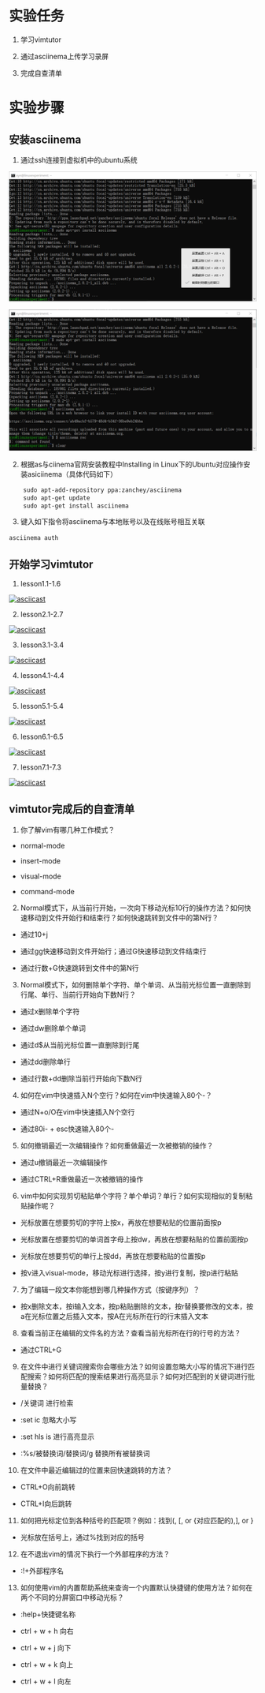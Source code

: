 # 实验任务

1. 学习vimtutor

2. 通过asciinema上传学习录屏

3. 完成自查清单

# 实验步骤

## 安装asciinema

1. 通过ssh连接到虚拟机中的ubuntu系统

![01](./pictures/install01.png)

![02](./pictures/install02.png)

2. 根据as与ciinema官网安装教程中Installing in Linux下的Ubuntu对应操作安装asiciinema（具体代码如下）

```
    sudo apt-add-repository ppa:zanchey/asciinema
    sudo apt-get update
    sudo apt-get install asciinema
```

3. 键入如下指令将asciinema与本地账号以及在线账号相互关联

`asciinema auth`

## 开始学习vimtutor

1. lesson1.1-1.6

[![asciicast](https://asciinema.org/a/j90c83Mitvu73rCZ7ugdGbS8E.svg)](https://asciinema.org/a/j90c83Mitvu73rCZ7ugdGbS8E)

2. lesson2.1-2.7

[![asciicast](https://asciinema.org/a/9bEGthlg1EOVD4I2FfcZwndBP.svg)](https://asciinema.org/a/9bEGthlg1EOVD4I2FfcZwndBP)

3. lesson3.1-3.4

[![asciicast](https://asciinema.org/a/tXQHNa6gT7vm5CcDDI81Sq75j.svg)](https://asciinema.org/a/tXQHNa6gT7vm5CcDDI81Sq75j)

4. lesson4.1-4.4

[![asciicast](https://asciinema.org/a/aEia0PPLQjTlyuakfYYJzdprI.svg)](https://asciinema.org/a/aEia0PPLQjTlyuakfYYJzdprI)

5. lesson5.1-5.4

[![asciicast](https://asciinema.org/a/pvjji6XQlMZkgzq4LUCHE82mL.svg)](https://asciinema.org/a/pvjji6XQlMZkgzq4LUCHE82mL)

6. lesson6.1-6.5

[![asciicast](https://asciinema.org/a/PA4EbF1rEq4fm0C5U9jYoY18w.svg)](https://asciinema.org/a/PA4EbF1rEq4fm0C5U9jYoY18w)

7. lesson7.1-7.3

[![asciicast](https://asciinema.org/a/DDjoeIZoMw3IH4klJbxHXNnM8.svg)](https://asciinema.org/a/DDjoeIZoMw3IH4klJbxHXNnM8)

## vimtutor完成后的自查清单

1. 你了解vim有哪几种工作模式？

- normal-mode

- insert-mode

- visual-mode

- command-mode

2. Normal模式下，从当前行开始，一次向下移动光标10行的操作方法？如何快速移动到文件开始行和结束行？如何快速跳转到文件中的第N行？

- 通过10+j

- 通过gg快速移动到文件开始行；通过G快速移动到文件结束行

- 通过行数+G快速跳转到文件中的第N行

3. Normal模式下，如何删除单个字符、单个单词、从当前光标位置一直删除到行尾、单行、当前行开始向下数N行？

- 通过x删除单个字符

- 通过dw删除单个单词

- 通过d$从当前光标位置一直删除到行尾

- 通过dd删除单行

- 通过行数+dd删除当前行开始向下数N行

4. 如何在vim中快速插入N个空行？如何在vim中快速输入80个-？

- 通过N+o/O在vim中快速插入N个空行

- 通过80i- + esc快速输入80个-

5. 如何撤销最近一次编辑操作？如何重做最近一次被撤销的操作？

- 通过u撤销最近一次编辑操作

- 通过CTRL+R重做最近一次被撤销的操作

6. vim中如何实现剪切粘贴单个字符？单个单词？单行？如何实现相似的复制粘贴操作呢？

- 光标放置在想要剪切的字符上按x，再放在想要粘贴的位置前面按p

- 光标放置在想要剪切的单词首字母上按dw，再放在想要粘贴的位置前面按p

- 光标放在想要剪切的单行上按dd，再放在想要粘贴的位置按p

- 按v进入visual-mode，移动光标进行选择，按y进行复制，按p进行粘贴

7. 为了编辑一段文本你能想到哪几种操作方式（按键序列）？

- 按x删除文本，按i输入文本，按p粘贴删除的文本，按r替换要修改的文本，按a在光标位置之后插入文本，按A在光标所在行的行末插入文本

8. 查看当前正在编辑的文件名的方法？查看当前光标所在行的行号的方法？

- 通过CTRL+G

9. 在文件中进行关键词搜索你会哪些方法？如何设置忽略大小写的情况下进行匹配搜索？如何将匹配的搜索结果进行高亮显示？如何对匹配到的关键词进行批量替换？

- /关键词 进行检索

- :set ic 忽略大小写

- :set hls is 进行高亮显示

- :%s/被替换词/替换词/g  替换所有被替换词

10. 在文件中最近编辑过的位置来回快速跳转的方法？

- CTRL+O向前跳转

- CTRL+I向后跳转

11. 如何把光标定位到各种括号的匹配项？例如：找到(, [, or {对应匹配的),], or }

- 光标放在括号上，通过%找到对应的括号

12. 在不退出vim的情况下执行一个外部程序的方法？

- :!+外部程序名

13. 如何使用vim的内置帮助系统来查询一个内置默认快捷键的使用方法？如何在两个不同的分屏窗口中移动光标？

- :help+快捷键名称 

- ctrl + w + h 向右

- ctrl + w + j 向下

- ctrl + w + k 向上

- ctrl + w + l 向左